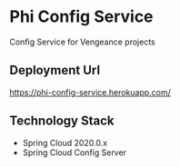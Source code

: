 # Phi Config Service

Config Service for Vengeance projects

## Deployment Url

https://phi-config-service.herokuapp.com/

## Technology Stack

- Spring Cloud 2020.0.x
- Spring Cloud Config Server
